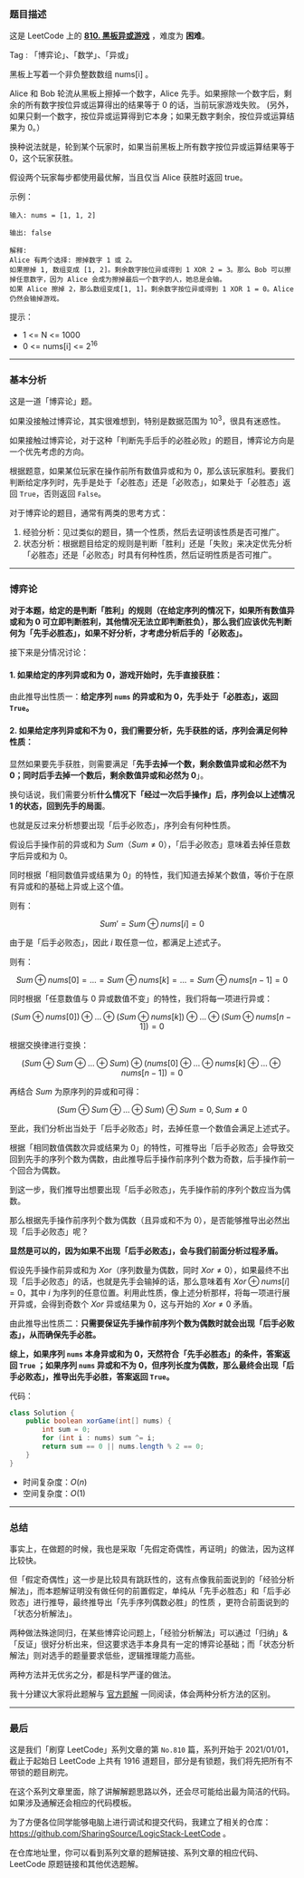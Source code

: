 ### 题目描述

这是 LeetCode 上的 **[810. 黑板异或游戏](https://leetcode-cn.com/problems/chalkboard-xor-game/solution/gong-shui-san-xie-noxiang-xin-ke-xue-xi-ges7k/)** ，难度为 **困难**。

Tag : 「博弈论」、「数学」、「异或」



黑板上写着一个非负整数数组 nums[i] 。

Alice 和 Bob 轮流从黑板上擦掉一个数字，Alice 先手。如果擦除一个数字后，剩余的所有数字按位异或运算得出的结果等于 0 的话，当前玩家游戏失败。 (另外，如果只剩一个数字，按位异或运算得到它本身；如果无数字剩余，按位异或运算结果为 0。）

换种说法就是，轮到某个玩家时，如果当前黑板上所有数字按位异或运算结果等于 0，这个玩家获胜。

假设两个玩家每步都使用最优解，当且仅当 Alice 获胜时返回 true。




示例：
```
输入: nums = [1, 1, 2]

输出: false

解释: 
Alice 有两个选择: 擦掉数字 1 或 2。
如果擦掉 1, 数组变成 [1, 2]。剩余数字按位异或得到 1 XOR 2 = 3。那么 Bob 可以擦掉任意数字，因为 Alice 会成为擦掉最后一个数字的人，她总是会输。
如果 Alice 擦掉 2，那么数组变成[1, 1]。剩余数字按位异或得到 1 XOR 1 = 0。Alice 仍然会输掉游戏。
```

提示：
* 1 <= N <= 1000
* 0 <= nums[i] <= $2^{16}$

---

### 基本分析

这是一道「博弈论」题。

如果没接触过博弈论，其实很难想到，特别是数据范围为 $10^3$，很具有迷惑性。

如果接触过博弈论，对于这种「判断先手后手的必胜必败」的题目，博弈论方向是一个优先考虑的方向。

根据题意，如果某位玩家在操作前所有数值异或和为 $0$，那么该玩家胜利。要我们判断给定序列时，先手是处于「必胜态」还是「必败态」，如果处于「必胜态」返回 `True`，否则返回 `False`。

对于博弈论的题目，通常有两类的思考方式：

1. 经验分析：见过类似的题目，猜一个性质，然后去证明该性质是否可推广。
2. 状态分析：根据题目给定的规则是判断「胜利」还是「失败」来决定优先分析「必胜态」还是「必败态」时具有何种性质，然后证明性质是否可推广。

---

### 博弈论

**对于本题，给定的是判断「胜利」的规则（在给定序列的情况下，如果所有数值异或和为 $0$ 可立即判断胜利，其他情况无法立即判断胜负），那么我们应该优先判断何为「先手必胜态」，如果不好分析，才考虑分析后手的「必败态」。**

接下来是分情况讨论：

#### 1. 如果给定的序列异或和为 $0$，游戏开始时，先手直接获胜：

由此推导出性质一：**给定序列 `nums` 的异或和为 $0$，先手处于「必胜态」，返回 `True`。**

#### 2. 如果给定序列异或和不为 $0$，我们需要分析，先手获胜的话，序列会满足何种性质：

显然如果要先手获胜，则需要满足「**先手去掉一个数，剩余数值异或和必然不为 $0$；同时后手去掉一个数后，剩余数值异或和必然为 $0$**」。

换句话说，我们需要分析**什么情况下「经过一次后手操作」后，序列会以上述情况 $1$ 的状态，回到先手的局面**。

也就是反过来分析想要出现「后手必败态」，序列会有何种性质。

假设后手操作前的异或和为 $Sum$（$Sum \neq 0$），「后手必败态」意味着去掉任意数字后异或和为 $0$。

同时根据「相同数值异或结果为 $0$」的特性，我们知道去掉某个数值，等价于在原有异或和的基础上异或上这个值。

则有：

$$Sum' = Sum ⊕ nums[i] = 0$$
    
由于是「后手必败态」，因此 $i$ 取任意一位，都满足上述式子。

则有：

$$Sum ⊕ nums[0] = ... = Sum ⊕ nums[k] = ... = Sum ⊕ nums[n - 1] = 0$$

同时根据「任意数值与 $0$ 异或数值不变」的特性，我们将每一项进行异或：

$$(Sum ⊕ nums[0]) ⊕ ... ⊕ (Sum ⊕ nums[k]) ⊕ ... ⊕ (Sum ⊕ nums[n - 1]) = 0$$

根据交换律进行变换：

$$(Sum ⊕ Sum ⊕ ... ⊕ Sum) ⊕ (nums[0] ⊕ ... ⊕ nums[k] ⊕ ... ⊕ nums[n - 1]) = 0 $$

再结合 $Sum$ 为原序列的异或和可得：

$$(Sum ⊕ Sum ⊕ ... ⊕ Sum) ⊕ Sum = 0 , Sum \neq 0$$

至此，我们分析出当处于「后手必败态」时，去掉任意一个数值会满足上述式子。

根据「相同数值偶数次异或结果为 $0$」的特性，可推导出「后手必败态」会导致交回到先手的序列个数为偶数，由此推导后手操作前序列个数为奇数，后手操作前一个回合为偶数。

到这一步，我们推导出想要出现「后手必败态」，先手操作前的序列个数应当为偶数。

那么根据先手操作前序列个数为偶数（且异或和不为 $0$），是否能够推导出必然出现「后手必败态」呢？

**显然是可以的，因为如果不出现「后手必败态」，会与我们前面分析过程矛盾。**

假设先手操作前异或和为 $Xor$（序列数量为偶数，同时 $Xor \neq 0$），如果最终不出现「后手必败态」的话，也就是先手会输掉的话，那么意味着有 $Xor ⊕ nums[i] = 0$，其中 $i$ 为序列的任意位置。利用此性质，像上述分析那样，将每一项进行展开异或，会得到奇数个 $Xor$ 异或结果为 $0$，这与开始的 $Xor \neq 0$ 矛盾。

由此推导出性质二：**只需要保证先手操作前序列个数为偶数时就会出现「后手必败态」，从而确保先手必胜。**

**综上，如果序列 `nums` 本身异或和为 $0$，天然符合「先手必胜态」的条件，答案返回 `True` ；如果序列 `nums` 异或和不为 $0$，但序列长度为偶数，那么最终会出现「后手必败态」，推导出先手必胜，答案返回 `True`。**

代码：
```Java
class Solution {
    public boolean xorGame(int[] nums) {
        int sum = 0;
        for (int i : nums) sum ^= i;
        return sum == 0 || nums.length % 2 == 0;
    }
}
```
* 时间复杂度：$O(n)$
* 空间复杂度：$O(1)$

---

### 总结

事实上，在做题的时候，我也是采取「先假定奇偶性，再证明」的做法，因为这样比较快。

但「假定奇偶性」这一步是比较具有跳跃性的，这有点像我前面说到的「经验分析解法」，而本题解证明没有做任何的前置假定，单纯从「先手必胜态」和「后手必败态」进行推导，最终推导出「先手序列偶数必胜」的性质 ，更符合前面说到的「状态分析解法」。

两种做法殊途同归，在某些博弈论问题上，「经验分析解法」可以通过「归纳」&「反证」很好分析出来，但这要求选手本身具有一定的博弈论基础；而「状态分析解法」则对选手的题量要求低些，逻辑推理能力高些。

两种方法并无优劣之分，都是科学严谨的做法。

我十分建议大家将此题解与 [官方题解](https://leetcode-cn.com/problems/chalkboard-xor-game/solution/hei-ban-yi-huo-you-xi-by-leetcode-soluti-eb0c/) 一同阅读，体会两种分析方法的区别。

---

### 最后

这是我们「刷穿 LeetCode」系列文章的第 `No.810` 篇，系列开始于 2021/01/01，截止于起始日 LeetCode 上共有 1916 道题目，部分是有锁题，我们将先把所有不带锁的题目刷完。

在这个系列文章里面，除了讲解解题思路以外，还会尽可能给出最为简洁的代码。如果涉及通解还会相应的代码模板。

为了方便各位同学能够电脑上进行调试和提交代码，我建立了相关的仓库：https://github.com/SharingSource/LogicStack-LeetCode 。

在仓库地址里，你可以看到系列文章的题解链接、系列文章的相应代码、LeetCode 原题链接和其他优选题解。

